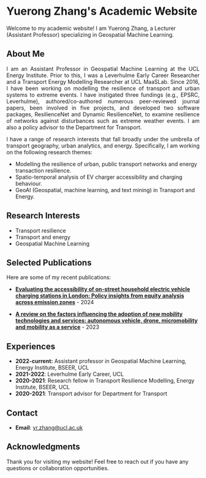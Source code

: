 # Yuerong Zhang's Academic Website

Welcome to my academic website! I am Yuerong Zhang, a Lecturer (Assistant Professor) specializing in Geospatial Machine Learning.

## About Me

<p align="justify">
I am an Assistant Professor in Geospatial Machine Learning at the UCL Energy Institute. Prior to this, I was a Leverhulme Early Career Researcher and a Transport Energy Modelling Researcher at UCL MaaSLab. Since 2016, I have been working on modelling the resilience of transport and urban systems to extreme events. I have instigated three fundings (e.g., EPSRC, Leverhulme), authored/co-authored numerous peer-reviewed journal papers, been involved in five projects, and developed two software packages, ResilienceNet and Dynamic ResilienceNet, to examine resilience of networks against disturbances such as extreme weather events. I am also a policy advisor to the Department for Transport.
</p>

<p align="justify">
I have a range of research interests that fall broadly under the umbrella of transport geography, urban analytics, and energy. Specifically, I am working on the following research themes:
</p>

<ul>
  <li>Modelling the resilience of urban, public transport networks and energy transaction resilience.</li>
  <li>Spatio-temporal analysis of EV charger accessibility and charging behaviour.</li>
  <li>GeoAI (Geospatial, machine learning, and text mining) in Transport and Energy.</li>
</ul>




## Research Interests
- Transport resilience
- Transport and energy
- Geospatial Machine Learning

## Selected Publications
Here are some of my recent publications:

- **[Evaluating the accessibility of on-street household electric vehicle charging stations in London: Policy insights from equity analysis across emission zones]([https://link_to_publication_1](https://www.sciencedirect.com/science/article/pii/S0301421524003951))** - 2024<br>

- **[A review on the factors influencing the adoption of new mobility technologies and services: autonomous vehicle, drone, micromobility and mobility as a service]([https://link_to_publication_2](https://www.tandfonline.com/doi/full/10.1080/01441647.2022.2119297))** - 2023


## Experiences
- **2022-current:** Assistant professor in Geospatial Machine Learning, Energy Institute, BSEER, UCL
- **2021-2022**: Leverhulme Early Career, UCL
- **2020-2021**: Research fellow in Transport Resilience Modelling, Energy Institute, BSEER, UCL
- **2020-2021**: Transport advisor for Department for Transport


## Contact

- **Email**: [yr.zhang@ucl.ac.uk](mailto:yr.zhang@ucl.ac.uk)


## Acknowledgments
Thank you for visiting my website! Feel free to reach out if you have any questions or collaboration opportunities.
